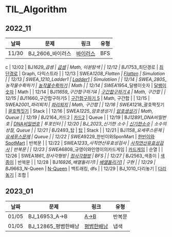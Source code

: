 # TIL_Algorithm

## 2022_11

| 날짜  | 문제              | 링크                                            | 유형 |
| ----- | ----------------- | ----------------------------------------------- | ---- |
| 11/30 | BJ_2606\_바이러스 | [바이러스](2022_11/2022_11_30/BJ_바이러스.java) | BFS  |

c
| 12/02 | BJ*1629\_곱셈 | [곱셈](2022_12/2022_12_02/BJ*곱셈.java) | Math, 이분탐색 |
| 12/12 | BJ*1753\_최단경로 | [최단경로](2022_12/2022_12_12/BJ*최단경로.java) | Graph, 다익스트라 |
| 12/13 | SWEA*1208_Flatten | [Flatten](2022_12/2022_12_13/SWEA_Flatten.java) | Simulation |
| 12/13 | SWEA_1210_Ladder1 | [Ladder1](2022_12/2022_12_13/SWEA_Ladder1.java) | Simulatiion |
| 12/14 | SWEA_2805\_농작물수확하기 | [농작물수확하기](2022_12/2022_12_14/SWEA*농작물수확하기.java) | Math |
| 12/14 | SWEA*1954\_달팽이숫자 | [달팽이 숫자](2022_12/2022_12_14/SWEA*달팽이숫자.java) | Math |
| 12/14 | BJ*11659\_구간합구하기4 | [구간합구하기 4](2022_12/2022_12_14/BJ*구간합구하기4.java) | Math, 구간합 |
| 12/15 | BJ*11660\_구간합구하기5 | [구간합구하기 5](2022_12/2022_12_15/BJ*구간합구하기5.java) | Math, 구간합 |
| 12/15 | SWEA*2001\_파리퇴치 | [파리퇴치](2022_12/2022_12_15/SWEA*파리퇴치.java) | Math, 구간합 |
| 12/16 | SWEA*1218\_괄호짝짓기 | [괄호짝짓기](2022_12/2022_12_16/SWEA*괄호짝짓기.java) | Stack |
| 12/16 | SWEA*1225\_암호생성기 | [암호생성기](2022_12/2022_12_16/SWEA*암호생성기.java) | Math, Queue |
| 12/19 | BJ*2164\_카드2 | [카드2](2022_12/2022_12_19/BJ*카드2.java) | Queue |
| 12/19 | BJ*12891_DNA비밀번호 | [DNA비밀번호](2022_12/2022_12_19/BJ_DNA비밀번호.java) | 투포인터 |
| 12/20 | BJ_2023\_신기한 소수 | [신기한소수](2022_12/2022_12_20/BJ*신기한소수.java) | 소수의 성질, Queue |
| 12/21 | BJ*2493\_탑 | [탑](2022_12/2022_12_21/BJ*탑.java) | Stack |
| 12/21 | BJ*1158\_요세푸스문제 | [요세푸스문제](2022_12/2022_12_21/BJ*요세푸스.java) | Queue |
| 12/22 | SWEA*9229\_한빈이와SponMart | [한빈이와SpotMart](2022_12/2022_12_22/SWEA*한빈이와SpotMart.java) | 반복문 |
| 12/22 | SWEA*1233\_사칙연산유효성검사 | [사칙연산유효성검사](2022_12/2022_12_22/SWEA*사칙연산유효성검사.java) | 반복문 |
| 12/23 | SWEA*6808\_규영이와인영이의카드게임 | [카드게임](2022_12/2022_12_23/SWEA*규영이와인영이의카드게임.java) | 순열 |
| 12/26 | SWEA*1861\_정사각형방 | [정사각형방](2022_12/2022_12_26/SWEA*정사각형방.java) | BFS |
| 12/27 | BJ*2563\_색종이 | [색종이](2022_12/2022_12_27/BJ*색종이.java) | 반복문 |
| 12/28 | BJ*16926\_배열돌리기1 | [배열돌리기1](2022_12/2022_12_28/BJ*배열돌리기1.java) | 구현 |
| 12/29 | BJ*9663_N-Queen | [N-Queen](2022_12/2022_12_29/BJ_NQueen.java) | 백트래킹, dfs |
| 12/29 | BJ_1010\_다리놓기 | [다리놓기](2022_12/2022_12_29/BJ*다리놓기.java) | 조합 |

## 2023_01

| 날짜  | 문제                 | 링크                                           | 유형   |
| ----- | -------------------- | ---------------------------------------------- | ------ |
| 01/05 | BJ_16953_A->B        | [A->B](2023_01/01_05/BJ_AB.java)               | 반복문 |
| 01/05 | BJ_12865\_평범한배낭 | [평범한배낭](2023_01/01_05/BJ_평범한배낭.java) | 냅색   |
